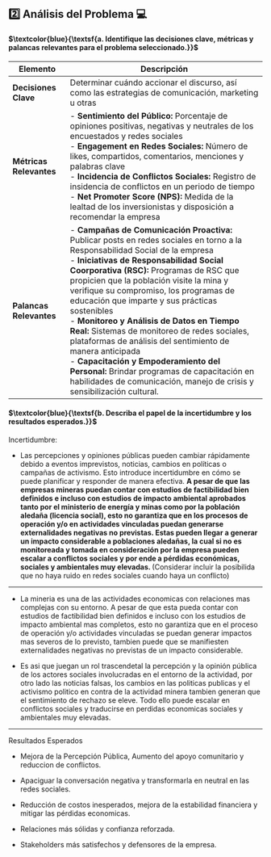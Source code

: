 
## :two: Análisis del Problema 💻

#### $\textcolor{blue}{\textsf{a. Identifique las decisiones clave, métricas y palancas relevantes para el problema seleccionado.}}$ 


| **Elemento**            | **Descripción**                                                                                                                                                          |
|-------------------------|--------------------------------------------------------------------------------------------------------------------------------------------------------------------------|
| **Decisiones Clave**    | Determinar cuándo accionar el discurso, así como las estrategias de comunicación, marketing u otras |
| **Métricas Relevantes** | - **Sentimiento del Público:** Porcentaje de opiniones positivas, negativas y neutrales de los encuestados y redes sociales<br>- **Engagement en Redes Sociales:** Número de likes, compartidos, comentarios, menciones y palabras clave<br>- **Incidencia de Conflictos Sociales:** Registro de insidencia de conflictos en un periodo de tiempo<br>- **Net Promoter Score (NPS):** Medida de la lealtad de los inversionistas y disposición a recomendar la empresa     |
| **Palancas Relevantes** | - **Campañas de Comunicación Proactiva:** Publicar posts en redes sociales en torno a la Responsabilidad Social de la empresa<br>- **Iniciativas de Responsabilidad Social Coorporativa (RSC):** Programas de RSC que propicien que la población visite la mina y verifique su compromiso, los programas de educación que imparte y sus prácticas sostenibles <br>- **Monitoreo y Análisis de Datos en Tiempo Real:** Sistemas de monitoreo de redes sociales, plataformas de análisis del sentimiento de manera anticipada<br>- **Capacitación y Empoderamiento del Personal:** Brindar programas de capacitación en habilidades de comunicación, manejo de crisis y sensibilización cultural. |

#### $\textcolor{blue}{\textsf{b. Describa el papel de la incertidumbre y los resultados esperados.}}$ 

Incertidumbre: 

- Las percepciones y opiniones públicas pueden cambiar rápidamente debido a eventos imprevistos, noticias, cambios en políticas o campañas de activismo. Esto introduce incertidumbre en cómo se puede planificar y responder de manera efectiva. <b> A pesar de que las empresas mineras puedan contar con estudios de factibilidad bien definidos e incluso con estudios de impacto ambiental aprobados tanto por el ministerio de energía y minas como por la población aledaña (licencia social), esto no garantiza que en los procesos de operación y/o en actividades vinculadas puedan generarse externalidades negativas no previstas. Estas pueden llegar a generar un impacto considerable a poblaciones aledañas, la cual si no es monitoreada y tomada en consideración por la empresa pueden escalar a conflictos sociales y por ende a pérdidas económicas, sociales y ambientales muy elevadas. </b> (Considerar incluir la posibilida que no haya ruido en redes sociales cuando haya un conflicto)
--------------------
- La mineria es una de las actividades economicas con relaciones mas complejas con su entorno. A pesar de que esta pueda contar con estudios de factibilidad bien definidos e incluso con los estudios de impacto ambiental mas completos, esto no garantiza que en el proceso de operación y/o actividades vinculadas se puedan generar impactos mas severos de lo previsto, tambien puede que se manifiesten externalidades negativas no previstas de un impacto considerable.

- Es asi que juegan un rol trascendetal la percepción y la opinión pública de los actores sociales involucradas en el entorno de la actividad, por otro lado las noticias falsas, los cambios en las politicas publicas y el activismo politico en contra de la actividad minera tambien generan que el sentimiento de rechazo se eleve. Todo ello puede escalar en conflictos sociales y traducirse en perdidas economicas sociales y ambientales muy elevadas.
----------------------


Resultados Esperados 

- Mejora de la Percepción Pública, Aumento del apoyo comunitario y reduccion de conflictos.

- Apaciguar la conversación negativa y transformarla en neutral en las redes sociales.
  
- Reducción de costos inesperados, mejora de la estabilidad financiera y mitigar las pérdidas economicas.

- Relaciones más sólidas y confianza reforzada.

- Stakeholders más satisfechos y defensores de la empresa.

